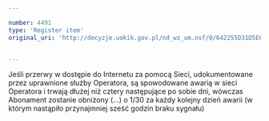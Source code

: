 ```yaml
---

number: 4491
type: 'Register item'
original_uri: 'http://decyzje.uokik.gov.pl/nd_wz_um.nsf/0/642255D31D5E6611C1257B4A003E2A60?OpenDocument'


---
```


Jeśli przerwy w dostępie do Internetu za pomocą Sieci, udokumentowane przez uprawnione służby Operatora, są spowodowane awarią w sieci Operatora i trwają dłużej niż cztery następujące po sobie dni, wówczas Abonament zostanie obniżony (...) o 1/30 za każdy kolejny dzień awarii (w którym nastąpiło przynajmniej sześć godzin braku sygnału)
